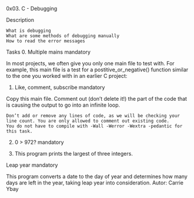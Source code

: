 0x03. C - Debugging

Description


    What is debugging
    What are some methods of debugging manually
    How to read the error messages


Tasks
0. Multiple mains
mandatory

In most projects, we often give you only one main file to test with. For example, this main file is a test for a postitive_or_negative() function similar to the one you worked with in an earlier C project:

1. Like, comment, subscribe
mandatory

Copy this main file. Comment out (don’t delete it!) the part of the code that is causing the output to go into an infinite loop.

    Don’t add or remove any lines of code, as we will be checking your line count. You are only allowed to comment out existing code.
    You do not have to compile with -Wall -Werror -Wextra -pedantic for this task.

2. 0 > 972?
mandatory

3. This program prints the largest of three integers.

Leap year
mandatory

This program converts a date to the day of year and determines how many days are left in the year, taking leap year into consideration.
Autor: Carrie Ybay
